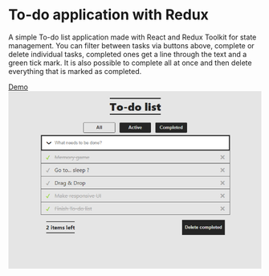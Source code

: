 # To-do application with Redux

A simple To-do list application made with React and Redux Toolkit for state management.
You can filter between tasks via buttons above, complete or delete individual tasks,
completed ones get a line through the text and a green tick mark. It is also possible to
complete all at once and then delete everything that is marked as completed.

[Demo](https://www.veprekj.cz/todoRedux)
![](../images/Todo.png)
